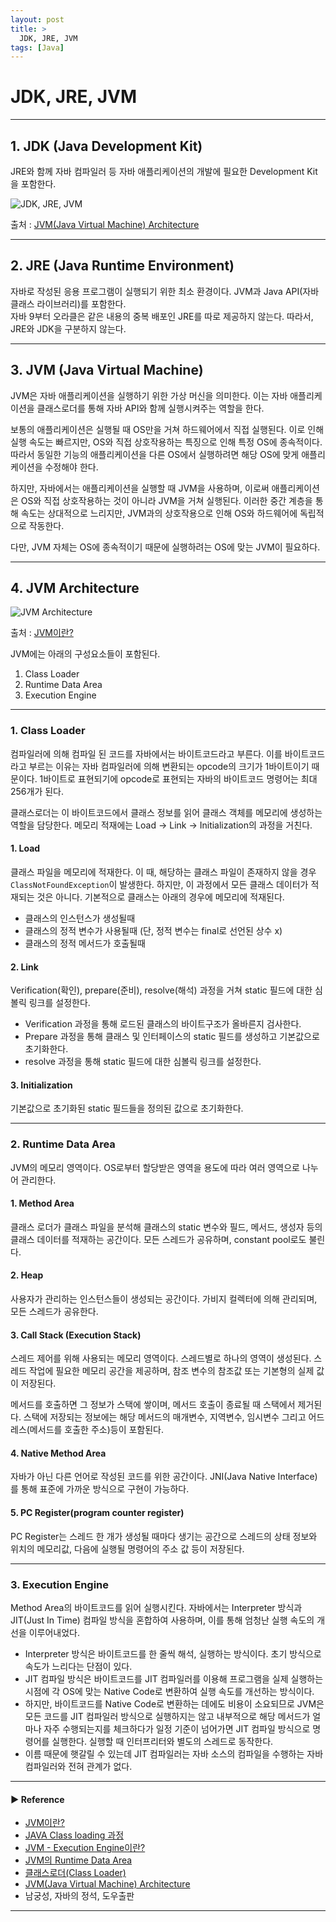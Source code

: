 ```yaml
---
layout: post
title: >
  JDK, JRE, JVM
tags: [Java]
---
```


# JDK, JRE, JVM

---

## 1. JDK (Java Development Kit)
JRE와 함께 자바 컴파일러 등 자바 애플리케이션의 개발에 필요한 Development Kit을 포함한다.  

![JDK, JRE, JVM](https://drive.google.com/uc?export=view&id=1JJTfkiLqboM-QhPUFGaIdQuhfwW3TZM6)

출처 : [JVM(Java Virtual Machine) Architecture](https://medium.com/webeveloper/jvm-java-virtual-machine-architecture-94b914e93d86)

--- 

## 2. JRE (Java Runtime Environment)
자바로 작성된 응용 프로그램이 실행되기 위한 최소 환경이다. JVM과 Java API(자바 클래스 라이브러리)를 포함한다.  
자바 9부터 오라클은 같은 내용의 중복 배포인 JRE를 따로 제공하지 않는다. 따라서, JRE와 JDK을 구분하지 않는다.  

---

## 3. JVM (Java Virtual Machine)
JVM은 자바 애플리케이션을 실행하기 위한 가상 머신을 의미한다. 이는 자바 애플리케이션을 클래스로더를 통해 자바 API와 함께 실행시켜주는 역할을 한다.

보통의 애플리케이션은 실행될 때 OS만을 거쳐 하드웨어에서 직접 실행된다. 이로 인해 실행 속도는 빠르지만, OS와 직접 상호작용하는 특징으로 인해 특정 OS에 종속적이다.
따라서 동일한 기능의 애플리케이션을 다른 OS에서 실행하려면 해당 OS에 맞게 애플리케이션을 수정해야 한다.

하지만, 자바에서는 애플리케이션을 실행할 때 JVM을 사용하며, 이로써 애플리케이션은 OS와 직접 상호작용하는 것이 아니라 JVM을 거쳐 실행된다. 
이러한 중간 계층을 통해 속도는 상대적으로 느리지만, JVM과의 상호작용으로 인해 OS와 하드웨어에 독립적으로 작동한다.

다만, JVM 자체는 OS에 종속적이기 때문에 실행하려는 OS에 맞는 JVM이 필요하다.

---

## 4. JVM Architecture

![JVM Architecture](https://drive.google.com/uc?export=view&id=1B9HhuxsnInqHuHll80HyHILldVLvNW2n)

출처 : [JVM이란?](https://medium.com/@lazysoul/jvm-이란-c142b01571f2)

JVM에는 아래의 구성요소들이 포함된다.
1. Class Loader
2. Runtime Data Area
3. Execution Engine

---

### 1. Class Loader
컴파일러에 의해 컴파일 된 코드를 자바에서는 바이트코드라고 부른다. 이를 바이트코드라고 부르는 이유는 자바 컴파일러에 의해 변환되는 opcode의 크기가 1바이트이기 때문이다.
1바이트로 표현되기에 opcode로 표현되는 자바의 바이트코드 명령어는 최대 256개가 된다.

클래스로더는 이 바이트코드에서 클래스 정보를 읽어 클래스 객체를 메모리에 생성하는 역할을 담당한다. 메모리 적재에는 Load -> Link -> Initialization의 과정을 거친다.

#### 1. Load
클래스 파일을 메모리에 적재한다. 이 때, 해당하는 클래스 파일이 존재하지 않을 경우 `ClassNotFoundException`이 발생한다.
하지만, 이 과정에서 모든 클래스 데이터가 적재되는 것은 아니다. 기본적으로 클래스는 아래의 경우에 메모리에 적재된다.

- 클래스의 인스턴스가 생성될때
- 클래스의 정적 변수가 사용될때 (단, 정적 변수는 final로 선언된 상수 x)
- 클래스의 정적 메서드가 호출될때

#### 2. Link
Verification(확인), prepare(준비), resolve(해석) 과정을 거쳐 static 필드에 대한 심볼릭 링크를 설정한다.

- Verification 과정을 통해 로드된 클래스의 바이트구조가 올바른지 검사한다.
- Prepare 과정을 통해 클래스 및 인터페이스의 static 필드를 생성하고 기본값으로 초기화한다.
- resolve 과정을 통해 static 필드에 대한 심볼릭 링크를 설정한다.

#### 3. Initialization
기본값으로 초기화된 static 필드들을 정의된 값으로 초기화한다.  

--- 

### 2. Runtime Data Area
JVM의 메모리 영역이다. OS로부터 할당받은 영역을 용도에 따라 여러 영역으로 나누어 관리한다.

#### 1. Method Area
클래스 로더가 클래스 파일을 분석해 클래스의 static 변수와 필드, 메서드, 생성자 등의 클래스 데이터를 적재하는 공간이다.
모든 스레드가 공유하며, constant pool로도 불린다.

#### 2. Heap
사용자가 관리하는 인스턴스들이 생성되는 공간이다. 가비지 컬렉터에 의해 관리되며, 모든 스레드가 공유한다.

#### 3. Call Stack (Execution Stack)
스레드 제어를 위해 사용되는 메모리 영역이다. 스레드별로 하나의 영역이 생성된다.
스레드 작업에 필요한 메모리 공간을 제공하며, 참조 변수의 참조값 또는 기본형의 실제 값이 저장된다.

메서드를 호출하면 그 정보가 스택에 쌓이며, 메서드 호출이 종료될 때 스택에서 제거된다.
스택에 저장되는 정보에는 해당 메서드의 매개변수, 지역변수, 임시변수 그리고 어드레스(메서드를 호출한 주소)등이 포함된다.

#### 4. Native Method Area
자바가 아닌 다른 언어로 작성된 코드를 위한 공간이다. JNI(Java Native Interface)를 통해 표준에 가까운 방식으로 구현이 가능하다.

#### 5. PC Register(program counter register)
PC Register는 스레드 한 개가 생성될 때마다 생기는 공간으로 스레드의 상태 정보와 위치의 메모리값, 다음에 실행될 명령어의 주소 값 등이 저장된다.  

--- 

### 3. Execution Engine
Method Area의 바이트코드를 읽어 실행시킨다. 자바에서는 Interpreter 방식과 JIT(Just In Time) 컴파일 방식을 혼합하여 사용하며, 이를 통해 엄청난 실행 속도의 개선을 이루어내었다. 

- Interpreter 방식은 바이트코드를 한 줄씩 해석, 실행하는 방식이다. 초기 방식으로 속도가 느리다는 단점이 있다.
- JIT 컴파일 방식은 바이트코드를 JIT 컴파일러를 이용해 프로그램을 실제 실행하는 시점에 각 OS에 맞는 Native Code로 변환하여 실행 속도를 개선하는 방식이다. 
- 하지만, 바이트코드를 Native Code로 변환하는 데에도 비용이 소요되므로 JVM은 모든 코드를 JIT 컴파일러 방식으로 실행하지는 않고 내부적으로 해당 메서드가 얼마나 자주 수행되는지를 체크하다가 일정 기준이 넘어가면 JIT 컴파일 방식으로 명령어를 실행한다.
실행할 때 인터프리터와 별도의 스레드로 동작한다.
- 이름 때문에 햇갈릴 수 있는데 JIT 컴파일러는 자바 소스의 컴파일을 수행하는 자바 컴파일러와 전혀 관계가 없다.

---
#### ▶ Reference
- [JVM이란?](https://medium.com/@lazysoul/jvm-이란-c142b01571f2)
- [JAVA Class loading 과정](https://taes-k.github.io/2019/07/16/java-class-loading/)
- [JVM - Execution Engine이란?](https://m.blog.naver.com/ksw6169/221647376178)
- [JVM의 Runtime Data Area](https://www.holaxprogramming.com/2013/07/16/java-jvm-runtime-data-area/)
- [클래스로더(Class Loader)](https://beststar-1.tistory.com/13)
- [JVM(Java Virtual Machine) Architecture](https://medium.com/webeveloper/jvm-java-virtual-machine-architecture-94b914e93d86)
- 남궁성, 자바의 정석, 도우출판

---